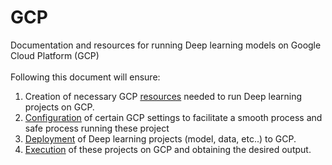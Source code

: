 # GCP
Documentation and resources for running Deep learning models on Google Cloud Platform (GCP) 
<br /><br />
Following this document will ensure:<br />
  1. Creation of necessary GCP [resources](https://github.com/M-Almouie/GCP/GCPResourceCreation) needed to run Deep learning projects on GCP.
  1. [Configuration](https://github.com/M-Almouie/GCP/GCPSettingsConfiguration) of certain GCP settings to facilitate a smooth process and safe process running these project
  1. [Deployment](https://github.com/M-Almouie/GCP/GCPDeployment) of Deep learning projects (model, data, etc..) to GCP.
  1. [Execution](https://github.com/M-Almouie/GCP/GCPExecution) of these projects on GCP and obtaining the desired output. 
